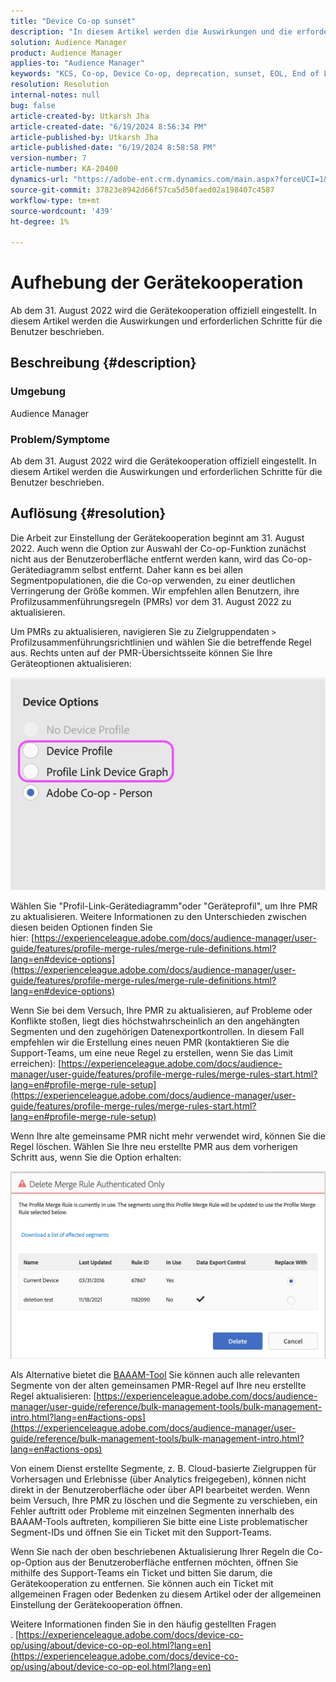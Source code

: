 ```yaml
---
title: "Device Co-op sunset"
description: "In diesem Artikel werden die Auswirkungen und die erforderlichen Schritte für die Einstellung der Gerätekooperation erläutert."
solution: Audience Manager
product: Audience Manager
applies-to: "Audience Manager"
keywords: "KCS, Co-op, Device Co-op, deprecation, sunset, EOL, End of Life, PMR, Profil Merge Rule, Device Stitching, Device Profile Profile"
resolution: Resolution
internal-notes: null
bug: false
article-created-by: Utkarsh Jha
article-created-date: "6/19/2024 8:56:34 PM"
article-published-by: Utkarsh Jha
article-published-date: "6/19/2024 8:58:58 PM"
version-number: 7
article-number: KA-20400
dynamics-url: "https://adobe-ent.crm.dynamics.com/main.aspx?forceUCI=1&pagetype=entityrecord&etn=knowledgearticle&id=61f96c68-7e2e-ef11-840a-00224809e160"
source-git-commit: 37823e8942d66f57ca5d50faed02a198407c4587
workflow-type: tm+mt
source-wordcount: '439'
ht-degree: 1%

---
```


# Aufhebung der Gerätekooperation


Ab dem 31. August 2022 wird die Gerätekooperation offiziell eingestellt. In diesem Artikel werden die Auswirkungen und erforderlichen Schritte für die Benutzer beschrieben.

## Beschreibung {#description}


### Umgebung

Audience Manager

### Problem/Symptome

Ab dem 31. August 2022 wird die Gerätekooperation offiziell eingestellt. In diesem Artikel werden die Auswirkungen und erforderlichen Schritte für die Benutzer beschrieben.


## Auflösung {#resolution}


Die Arbeit zur Einstellung der Gerätekooperation beginnt am 31. August 2022. Auch wenn die Option zur Auswahl der Co-op-Funktion zunächst nicht aus der Benutzeroberfläche entfernt werden kann, wird das Co-op-Gerätediagramm selbst entfernt. Daher kann es bei allen Segmentpopulationen, die die Co-op verwenden, zu einer deutlichen Verringerung der Größe kommen. Wir empfehlen allen Benutzern, ihre Profilzusammenführungsregeln (PMRs) vor dem 31. August 2022 zu aktualisieren.

Um PMRs zu aktualisieren, navigieren Sie zu Zielgruppendaten `>`  Profilzusammenführungsrichtlinien und wählen Sie die betreffende Regel aus. Rechts unten auf der PMR-Übersichtsseite können Sie Ihre Geräteoptionen aktualisieren:

![](assets/29cf3d52-d61f-ed11-b83e-0022480868ff.png)

Wählen Sie &quot;Profil-Link-Gerätediagramm&quot;oder &quot;Geräteprofil&quot;, um Ihre PMR zu aktualisieren. Weitere Informationen zu den Unterschieden zwischen diesen beiden Optionen finden Sie hier: [https://experienceleague.adobe.com/docs/audience-manager/user-guide/features/profile-merge-rules/merge-rule-definitions.html?lang=en#device-options](https://experienceleague.adobe.com/docs/audience-manager/user-guide/features/profile-merge-rules/merge-rule-definitions.html?lang=en#device-options)

Wenn Sie bei dem Versuch, Ihre PMR zu aktualisieren, auf Probleme oder Konflikte stoßen, liegt dies höchstwahrscheinlich an den angehängten Segmenten und den zugehörigen Datenexportkontrollen. In diesem Fall empfehlen wir die Erstellung eines neuen PMR (kontaktieren Sie die Support-Teams, um eine neue Regel zu erstellen, wenn Sie das Limit erreichen): [https://experienceleague.adobe.com/docs/audience-manager/user-guide/features/profile-merge-rules/merge-rules-start.html?lang=en#profile-merge-rule-setup](https://experienceleague.adobe.com/docs/audience-manager/user-guide/features/profile-merge-rules/merge-rules-start.html?lang=en#profile-merge-rule-setup)

Wenn Ihre alte gemeinsame PMR nicht mehr verwendet wird, können Sie die Regel löschen. Wählen Sie Ihre neu erstellte PMR aus dem vorherigen Schritt aus, wenn Sie die Option erhalten:

![](assets/82d7968f-9950-ed11-bba2-0022480868ff.png)

Als Alternative bietet die [BAAAM-Tool](https://experienceleague.adobe.com/docs/audience-manager/user-guide/reference/bulk-management-tools/bulk-management-intro.html?lang=en) Sie können auch alle relevanten Segmente von der alten gemeinsamen PMR-Regel auf Ihre neu erstellte Regel aktualisieren: [https://experienceleague.adobe.com/docs/audience-manager/user-guide/reference/bulk-management-tools/bulk-management-intro.html?lang=en#actions-ops](https://experienceleague.adobe.com/docs/audience-manager/user-guide/reference/bulk-management-tools/bulk-management-intro.html?lang=en#actions-ops)

Von einem Dienst erstellte Segmente, z. B. Cloud-basierte Zielgruppen für Vorhersagen und Erlebnisse (über Analytics freigegeben), können nicht direkt in der Benutzeroberfläche oder über API bearbeitet werden. Wenn beim Versuch, Ihre PMR zu löschen und die Segmente zu verschieben, ein Fehler auftritt oder Probleme mit einzelnen Segmenten innerhalb des BAAAM-Tools auftreten, kompilieren Sie bitte eine Liste problematischer Segment-IDs und öffnen Sie ein Ticket mit den Support-Teams. 

Wenn Sie nach der oben beschriebenen Aktualisierung Ihrer Regeln die Co-op-Option aus der Benutzeroberfläche entfernen möchten, öffnen Sie mithilfe des Support-Teams ein Ticket und bitten Sie darum, die Gerätekooperation zu entfernen. Sie können auch ein Ticket mit allgemeinen Fragen oder Bedenken zu diesem Artikel oder der allgemeinen Einstellung der Gerätekooperation öffnen.

Weitere Informationen finden Sie in den häufig gestellten Fragen . [https://experienceleague.adobe.com/docs/device-co-op/using/about/device-co-op-eol.html?lang=en](https://experienceleague.adobe.com/docs/device-co-op/using/about/device-co-op-eol.html?lang=en)
